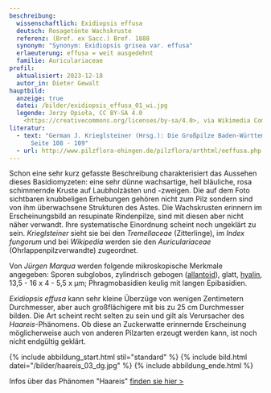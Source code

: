 ```yaml
---
beschreibung:
  wissenschaftlich: Exidiopsis effusa
  deutsch: Rosagetönte Wachskruste
  referenz: (Bref. ex Sacc.) Bref. 1888
  synonym: "Synonym: Exidiopsis grisea var. effusa"
  erlaeuterung: effusa = weit ausgedehnt
  familie: Auriculariaceae
profil:
  aktualisiert: 2023-12-18
  autor_in: Dieter Gewalt
hauptbild:
  anzeige: true
  datei: /bilder/exidiopsis_effusa_01_wi.jpg
  legende: Jerzy Opioła, CC BY-SA 4.0
    <https://creativecommons.org/licenses/by-sa/4.0>, via Wikimedia Commons
literatur:
  - text: "German J. Krieglsteiner (Hrsg.): Die Großpilze Baden-Württembergs Band 1,
      Seite 108 - 109"
  - url: http://www.pilzflora-ehingen.de/pilzflora/arthtml/eeffusa.php
---
```

Schon eine sehr kurz gefasste Beschreibung charakterisiert das Aussehen dieses Basidiomyzeten: eine sehr dünne wachsartige, hell bläuliche, rosa schimmernde Kruste auf Laubholzästen und -zweigen. Die auf dem Foto sichtbaren knubbeligen Erhebungen gehören nicht zum Pilz sondern sind von ihm überwachsene Strukturen des Astes. Die Wachskrusten erinnern im Erscheinungsbild an resupinate Rindenpilze, sind mit diesen aber nicht näher verwandt. Ihre systematische Einordnung scheint noch ungeklärt zu sein. *Krieglsteiner* sieht sie bei den *Tremellaceae* (Zitterlinge), im *Index fungorum* und bei *Wikipedia* werden sie den *Auriculariaceae* (Ohrlappenpilzverwandte) zugeordnet.

Von *Jürgen Marqua* werden folgende mikroskopische Merkmale angegeben: Sporen subglobos, zylindrisch gebogen ([allantoid](allantoid "Glossar")), glatt, [hyalin](hyalin "Glossar"), 13,5 - 16 x 4 - 5,5 x µm; Phragmobasidien keulig mit langen Epibasidien.

*Exidiopsis effusa* kann sehr kleine Überzüge von wenigen Zentimetern Durchmesser, aber auch großflächigere mit bis zu 25 cm Durchmesser bilden. Die Art scheint recht selten zu sein und gilt als Verursacher des *Haareis*-Phänomens. Ob diese an Zuckerwatte erinnernde Erscheinung möglicherweise auch von anderen Pilzarten erzeugt werden kann, ist noch nicht endgültig geklärt.

{% include abbildung_start.html stil="standard" %}
{% include bild.html datei="/bilder/haareis_03_dg.jpg" %}
{% include abbildung_ende.html %}

Infos über das Phänomen "Haareis" [finden sie hier >](/artikel/haareis)